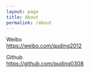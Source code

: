 ```yaml
---
layout: page
title: About
permalink: /about
---
```


Weibo    
<https://weibo.com/quding2012>

Github    
<https://github.com/quding0308>
